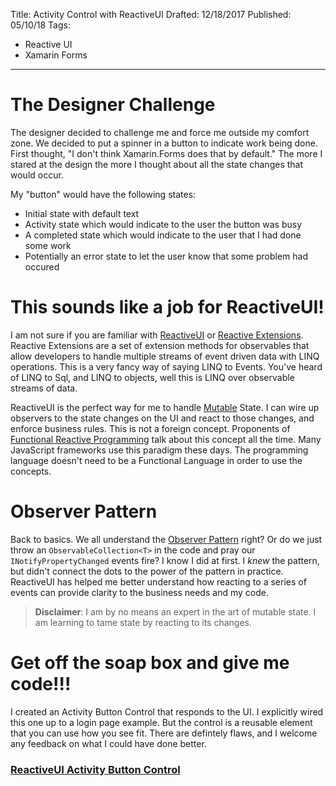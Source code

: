 Title: Activity Control with ReactiveUI
Drafted: 12/18/2017
Published: 05/10/18
Tags:
 - Reactive UI
 - Xamarin Forms
---

# The Designer Challenge

The designer decided to challenge me and force me outside my comfort zone.  We decided to put a spinner in a button to indicate work being done.  First thought, "I don't think Xamarin.Forms does that by default."  The more I stared at the design the more I thought about all the state changes that would occur.

My "button" would have the following states:
- Initial state with default text
- Activity state which would indicate to the user the button was busy
- A completed state which would indicate to the user that I had done some work
- Potentially an error state to let the user know that some problem had occured


# This sounds like a job for ReactiveUI!

I am not sure if you are familiar with [ReactiveUI](https://reactiveui.net/) or [Reactive Extensions](http://reactivex.io/).  Reactive Extensions are a set of extension methods for observables that allow developers to handle multiple streams of event driven data with LINQ operations.  This is a very fancy way of saying LINQ to Events.  You've heard of LINQ to Sql, and LINQ to objects, well this is LINQ over observable streams of data.

ReactiveUI is the perfect way for me to handle [Mutable](http://www.dictionary.com/browse/mutable) State.  I can wire up observers to the state changes on the UI and react to those changes, and enforce business rules.  This is not a foreign concept.  Proponents of [Functional Reactive Programming](https://en.wikipedia.org/wiki/Functional_reactive_programming) talk about this concept all the time.  Many JavaScript frameworks use this paradigm these days.  The programming language doesn't need to be a Functional Language in order to use the concepts.

# Observer Pattern

Back to basics.  We all understand the [Observer Pattern](https://en.wikipedia.org/wiki/Observer_pattern) right?  Or do we just throw an `ObservableCollection<T>` in the code and pray our `INotifyPropertyChanged` events fire?  I know I did at first.  I *knew* the pattern, but didn't connect the dots to the power of the pattern in practice.  ReactiveUI has helped me better understand how reacting to a series of events can provide clarity to the business needs and my code.

> **Disclaimer**: I am by no means an expert in the art of mutable state.  I am learning to tame state by reacting to its changes.


# Get off the soap box and give me code!!!
I created an Activity Button Control that responds to the UI.  I explicitly wired this one up to a login page example.  But the control is a reusable element that you can use how you see fit.  There are defintely flaws, and I welcome any feedback on what I could have done better.

### [ReactiveUI Activity Button Control](https://github.com/RLittlesII/ActivityButton)